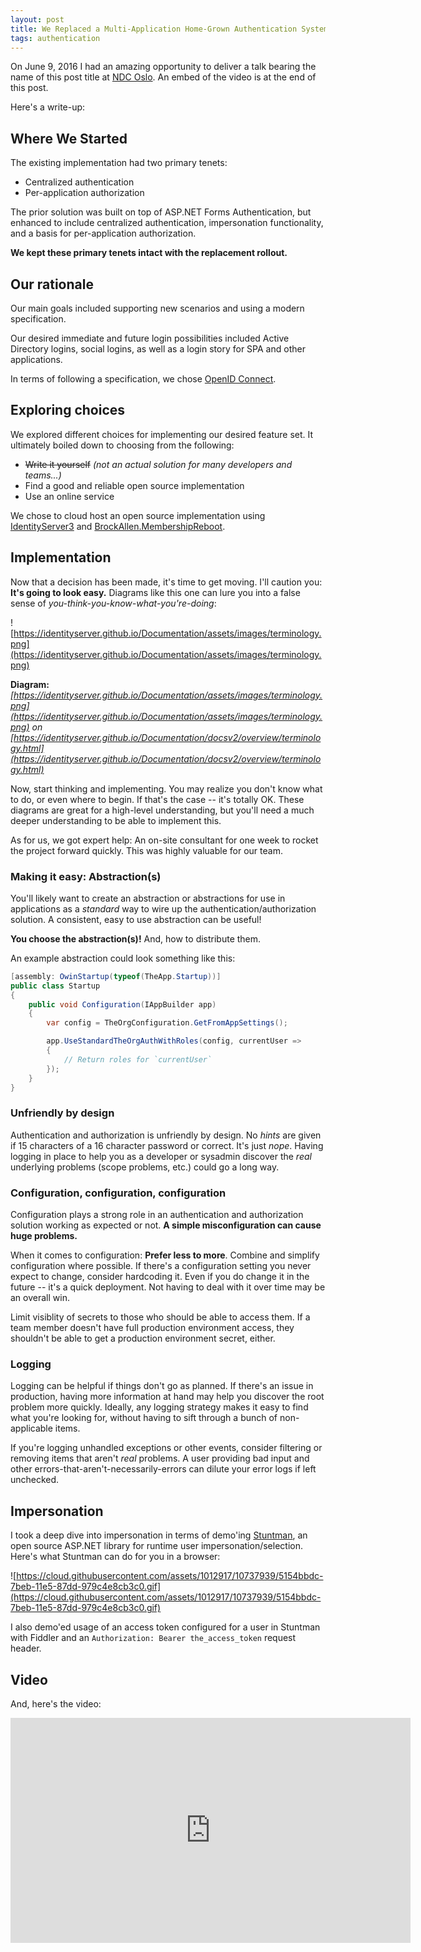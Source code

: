 ```yaml
---
layout: post
title: We Replaced a Multi-Application Home-Grown Authentication System
tags: authentication
---
```


On June 9, 2016 I had an amazing opportunity to deliver a talk bearing the name of this post title at [NDC Oslo](https://ndcoslo.com/). An embed of the video is at the end of this post.

Here's a write-up:

## Where We Started

The existing implementation had two primary tenets:

- Centralized authentication
- Per-application authorization

The prior solution was built on top of ASP.NET Forms Authentication, but enhanced to include centralized authentication, impersonation functionality, and a basis for per-application authorization.

**We kept these primary tenets intact with the replacement rollout.**

## Our rationale

Our main goals included supporting new scenarios and using a modern specification.

Our desired immediate and future login possibilities included Active Directory logins, social logins, as well as a login story for SPA and other applications.

In terms of following a specification, we chose [OpenID Connect](https://openid.net/connect/). 

## Exploring choices

We explored different choices for implementing our desired feature set. It ultimately boiled down to choosing from the following:

- ~~Write it yourself~~ *(not an actual solution for many developers and teams...)*
- Find a good and reliable open source implementation
- Use an online service

We chose to cloud host an open source implementation using [IdentityServer3](https://github.com/IdentityServer/IdentityServer3) and [BrockAllen.MembershipReboot](https://github.com/brockallen/BrockAllen.MembershipReboot).

## Implementation

Now that a decision has been made, it's time to get moving. I'll caution you: **It's going to look easy.** Diagrams like this one can lure you into a false sense of *you-think-you-know-what-you're-doing*:

![https://identityserver.github.io/Documentation/assets/images/terminology.png](https://identityserver.github.io/Documentation/assets/images/terminology.png)

**Diagram:** *[https://identityserver.github.io/Documentation/assets/images/terminology.png](https://identityserver.github.io/Documentation/assets/images/terminology.png) on [https://identityserver.github.io/Documentation/docsv2/overview/terminology.html](https://identityserver.github.io/Documentation/docsv2/overview/terminology.html)*

Now, start thinking and implementing. You may realize you don't know what to do, or even where to begin. If that's the case -- it's totally OK. These diagrams are great for a high-level understanding, but you'll need a much deeper understanding to be able to implement this.

As for us, we got expert help: An on-site consultant for one week to rocket the project forward quickly. This was highly valuable for our team.

### Making it easy: Abstraction(s)

You'll likely want to create an abstraction or abstractions for use in applications as a *standard* way to wire up the authentication/authorization solution. A consistent, easy to use abstraction can be useful!

**You choose the abstraction(s)!** And, how to distribute them.

An example abstraction could look something like this:

```csharp
[assembly: OwinStartup(typeof(TheApp.Startup))]
public class Startup
{
    public void Configuration(IAppBuilder app)
    {
        var config = TheOrgConfiguration.GetFromAppSettings();

        app.UseStandardTheOrgAuthWithRoles(config, currentUser =>
        {
            // Return roles for `currentUser`
        });
    }
}
```

### Unfriendly by design

Authentication and authorization is unfriendly by design. No *hints* are given if 15 characters of a 16 character password or correct. It's just *nope*. Having logging in place to help you as a developer or sysadmin discover the *real* underlying problems (scope problems, etc.) could go a long way.

### Configuration, configuration, configuration

Configuration plays a strong role in an authentication and authorization solution working as expected or not. **A simple misconfiguration can cause huge problems.**

When it comes to configuration: **Prefer less to more**. Combine and simplify configuration where possible. If there's a configuration setting you never expect to change, consider hardcoding it. Even if you do change it in the future -- it's a quick deployment. Not having to deal with it over time may be an overall win.

Limit visiblity of secrets to those who should be able to access them. If a team member doesn't have full production environment access, they shouldn't be able to get a production environment secret, either.

### Logging

Logging can be helpful if things don't go as planned. If there's an issue in production, having more information at hand may help you discover the root problem more quickly. Ideally, any logging strategy makes it easy to find what you're looking for, without having to sift through a bunch of non-applicable items.

If you're logging unhandled exceptions or other events, consider filtering or removing items that aren't *real* problems. A user providing bad input and other errors-that-aren't-necessarily-errors can dilute your error logs if left unchecked.

## Impersonation

I took a deep dive into impersonation in terms of demo'ing [Stuntman](https://rimdev.io/stuntman), an open source ASP.NET library for runtime user impersonation/selection. Here's what Stuntman can do for you in a browser:

![https://cloud.githubusercontent.com/assets/1012917/10737939/5154bbdc-7beb-11e5-87dd-979c4e8cb3c0.gif](https://cloud.githubusercontent.com/assets/1012917/10737939/5154bbdc-7beb-11e5-87dd-979c4e8cb3c0.gif)

I also demo'ed usage of an access token configured for a user in Stuntman with Fiddler and an `Authorization: Bearer the_access_token` request header.

## Video

And, here's the video:

<iframe src="https://player.vimeo.com/video/171704608" width="640" height="360" frameborder="0" webkitallowfullscreen mozallowfullscreen allowfullscreen></iframe>
